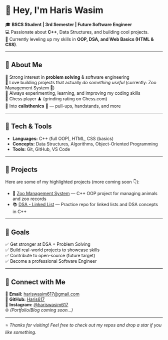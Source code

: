 # 👋 Hey, I'm Haris Wasim  

🎓 **BSCS Student | 3rd Semester | Future Software Engineer**  
💻 Passionate about **C++**, Data Structures, and building cool projects.  
🚀 Currently leveling up my skills in **OOP, DSA, and Web Basics (HTML & CSS)**.  

---

## 🌟 About Me
🔹 Strong interest in **problem solving** & software engineering  
🔹 Love building projects that actually *do something useful* (currently: Zoo Management System 🦁)  
🔹 Always experimenting, learning, and improving my coding skills  
🔹 Chess player ♟️ (grinding rating on Chess.com)  
🔹 Into **calisthenics** 💪 — pull-ups, handstands, and more  

---

## 🔨 Tech & Tools
- **Languages:** C++ (full OOP), HTML, CSS (basics)  
- **Concepts:** Data Structures, Algorithms, Object-Oriented Programming  
- **Tools:** Git, GitHub, VS Code  

---

## 📌 Projects
Here are some of my highlighted projects (more coming soon 👇):

- 🦁 [Zoo Management System](https://github.com/Haris617/Zoo-Management-System) — C++ OOP project for managing animals and zoo records  
- 📚 [DSA - Linked List](https://github.com/Haris617/DSA-LinkedList) — Practice repo for linked lists and DSA concepts in C++  

---

## 🎯 Goals
✅ Get stronger at DSA + Problem Solving  
✅ Build real-world projects to showcase skills  
✅ Contribute to open-source (future target)  
✅ Become a professional Software Engineer  

---

## 🤝 Connect with Me
📧 **Email:** [hariswasim617@gmail.com](mailto:hariswasim617@gmail.com)  
🐙 **GitHub:** [Haris617](https://github.com/Haris617)  
📸 **Instagram:** [@hariswasim617](https://instagram.com/hariswasim617)  
🌐 *(Portfolio/Blog coming soon...)*  

---

⭐ *Thanks for visiting! Feel free to check out my repos and drop a star if you like something.*
